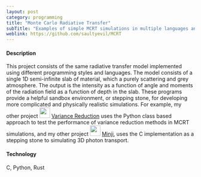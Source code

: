 ```yaml
---
layout: post
category: programming
title: "Monte Carlo Radiative Transfer"
subTitle: "Examples of simple MCRT simulations in multiple languages and styles"
weblink: https://github.com/saultyevil/MCRT
---
```


#### Description

This project consists of the same radiative transfer model implemented using
different programming styles and languages. The model consists of a single
1D semi-infinite slab of material, which a purely scattering and grey atmosphere.
The output is the intensity as a function of angle and moments of the radiation
field as a function of depth in the slab. These programs provide a helpful
sandbox environment, or stepping stone, for developing more complicated and
physically realistic simulations. For example, my other project
<img src="../img/github.png" alt="" width="28"/> <a href="https://github.com/saultyevil/VarianceReduction">Variance Reduction</a>
uses the Python class based approach to test the performance of variance reduction
methods in MCRT simulations, and my other project
<img src="../img/github.png" alt="" width="28"/> <a href="https://github.com/saultyevil/Minji">Minji</a>,
uses the C implementation as a stepping stone to simulating 3D photon transport.




#### Technology

C, Python, Rust
